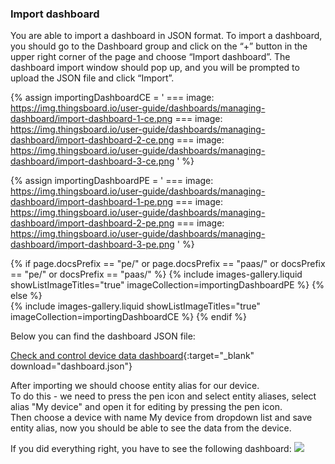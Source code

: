 ### Import dashboard

You are able to import a dashboard in JSON format. To import a dashboard, you should go to the Dashboard group and click
 on the “+” button in the upper right corner of the page and choose “Import dashboard”. The dashboard import window 
should pop up, and you will be prompted to upload the JSON file and click “Import”.

{% assign importingDashboardCE = '
    ===
        image: https://img.thingsboard.io/user-guide/dashboards/managing-dashboard/import-dashboard-1-ce.png
    ===
        image: https://img.thingsboard.io/user-guide/dashboards/managing-dashboard/import-dashboard-2-ce.png
    ===
        image: https://img.thingsboard.io/user-guide/dashboards/managing-dashboard/import-dashboard-3-ce.png
    '
%}

{% assign importingDashboardPE = '
    ===
        image: https://img.thingsboard.io/user-guide/dashboards/managing-dashboard/import-dashboard-1-pe.png
    ===
        image: https://img.thingsboard.io/user-guide/dashboards/managing-dashboard/import-dashboard-2-pe.png
    ===
        image: https://img.thingsboard.io/user-guide/dashboards/managing-dashboard/import-dashboard-3-pe.png
    '
%}

{% if page.docsPrefix == "pe/" or page.docsPrefix == "paas/" or docsPrefix == "pe/" or docsPrefix == "paas/" %}
    {% include images-gallery.liquid showListImageTitles="true" imageCollection=importingDashboardPE %}
{% else %}  
    {% include images-gallery.liquid showListImageTitles="true" imageCollection=importingDashboardCE %}
{% endif %}

Below you can find the dashboard JSON file:

[Check and control device data dashboard](/docs/devices-library/resources/dashboards/minicomputers/dashboard.json){:target="_blank" download="dashboard.json"}

After importing we should choose entity alias for our device.  
To do this - we need to press the pen icon and select entity aliases, select alias "My device" and open it for editing by pressing the pen icon.    
Then choose a device with name My device from dropdown list and save entity alias, now you should be able to see the data from the device. 

If you did everything right, you have to see the following dashboard:
![](https://img.thingsboard.io/devices-library/basic/single-board-computers/minicomputer-dashboard.png)
